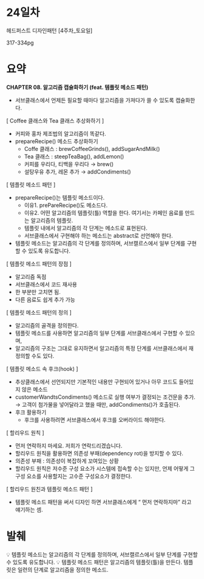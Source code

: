 # 24일차

헤드퍼스트 디자인패턴 [4주차_토요일] 

317-334pg  

# 요약

**CHAPTER 08. 알고리즘 캡슐화하기 (feat. 템플릿 메소드 패턴)**

- 서브클래스에서 언제든 필요할 때마다 알고리즘을 가져다가 쓸 수 있도록 캡슐화한다.  

[ Coffee 클래스와 Tea 클래스 추상화하기 ]

- 커피와 홍차 제조법의 알고리즘이 똑같다.
- prepareRecipe() 메소드 추상화하기
    - Coffe 클래스 : brewCoffeeGrinds(), addSugarAndMilk()
    - Tea 클래스 : steepTeaBag(), addLemon()
    - 커피를 우리다, 티백을 우리다 → brew()
    - 설탕우유 추가, 레몬 추가 → addCondiments()  

[ 템플릿 메소드 패턴 ]

- prepareRecipe()는 템플릿 메소드이다.
    - 이유1. prePareRecipe()도 메소드다.
    - 이유2. 어떤 알고리즘의 템플릿(틀) 역할을 한다. 여기서는 카페인 음료를 만드는 알고리즘의 템플릿.
    - 템플릿 내에서 알고리즘의 각 단계는 메소드로 표현된다.
    - 서브클래스에서 구현해야 하는 메소드는 abstract로 선언해야 한다.
- 템플릿 메소드는 알고리즘의 각 단계를 정의하며, 서브캘르스에서 일부 단계를 구현할 수 있도록 유도합니다.  

[ 템플릿 메소드 패턴의 장점 ]

- 알고리즘 독점
- 서브클래스에서 코드 재사용
- 한 부분만 고치면 됨.
- 다른 음료도 쉽게 추가 가능  

[ 템플릿 메소드 패턴의 정의 ]

- 알고리즘의 골격을 정의한다.
- 템플릿 메소드를 사용하면 알고리즘의 일부 단계를 서브클래스에서 구현할 수 있으며,
- 알고리즘의 구조는 그대로 유지하면서 알고리즘의 특정 단계를 서브클래스에서 재정의할 수도 있다.  

[ 템플릿 메소드 속 후크(hook) ]

- 추상클래스에서 선언되지만 기본적인 내용만 구현되어 있거나 아무 코드도 들어있지 않은 메소드
- customerWandtsCondiments() 메소드로 실행 여부가 결정되는 조건문을 추가. → 고객이 첨가물을 넣어달라고 했을 때만, addCondiments()가 호출된다.
- 후크 활용하기
    - 후크를 사용하려면 서브클래스에서 후크를 오버라이드 해야한다.  

[ 할리우드 원칙 ]

- 먼저 연락하지 마세요. 저희가 연락드리겠습니다.
- 할리우드 원칙을 활용하면 의존성 부패(dependency rot)을 방지할 수 있다.
- 의존성 부패 : 의존성이 복잡하게 꼬여있는 상황
- 할리우드 원칙은 저수준 구성 요소가 시스템에 접속할 수는 있지만, 언제 어떻게 그 구성 요소를 사용할지는 고수준 구성요소가 결정한다.  

[ 할리우드 원친과 템플릿 메소드 패턴 ]

- 템플릿 메소드 패턴을 써서 디자인 하면 서브클래스에게 “ 먼저 연락하지마” 라고 얘기하는 셈.  

# 발췌

<aside>
💡 템플릿 메소드는 알고리즘의 각 단계를 정의하며, 서브캘르스에서 일부 단계를 구현할 수 있도록 유도합니다.  
💡 템플릿 메소드 패턴은 알고리즘의 템플릿(틀)을 만든다. 템플릿은 일련의 단계로 알고리즘을 정의한 메소드.  
</aside>
